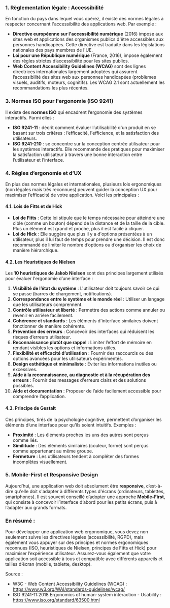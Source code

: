 
### 1. **Règlementation légale : Accessibilité**
En fonction du pays dans lequel vous opérez, il existe des normes légales à respecter concernant l'accessibilité des applications web. Par exemple :
- **Directive européenne sur l'accessibilité numérique** (2016) impose aux sites web et applications des organismes publics d'être accessibles aux personnes handicapées. Cette directive est traduite dans les législations nationales des pays membres de l'UE.
- **Loi pour une République numérique** (France, 2016), impose également des règles strictes d’accessibilité pour les sites publics.
- **Web Content Accessibility Guidelines (WCAG)** sont des lignes directrices internationales largement adoptées qui assurent l’accessibilité des sites web aux personnes handicapées (problèmes visuels, auditifs, moteurs, cognitifs). Les WCAG 2.1 sont actuellement les recommandations les plus récentes.

### 3. **Normes ISO pour l'ergonomie (ISO 9241)**
Il existe des **normes ISO** qui encadrent l’ergonomie des systèmes interactifs. Parmi elles :
- **ISO 9241-11** : décrit comment évaluer l’utilisabilité d'un produit en se basant sur trois critères : l’efficacité, l'efficience, et la satisfaction des utilisateurs.
- **ISO 9241-210** : se concentre sur la conception centrée utilisateur pour les systèmes interactifs. Elle recommande des pratiques pour maximiser la satisfaction utilisateur à travers une bonne interaction entre l’utilisateur et l’interface.

### 4. **Règles d’ergonomie et d’UX**
En plus des normes légales et internationales, plusieurs lois ergonomiques (non légales mais très reconnues) peuvent guider la conception UX pour maximiser l’efficacité de votre application. Voici les principales :
  
#### 4.1. **Lois de Fitts et de Hick**
- **Loi de Fitts** : Cette loi stipule que le temps nécessaire pour atteindre une cible (comme un bouton) dépend de la distance et de la taille de la cible. Plus un élément est grand et proche, plus il est facile à cliquer.
- **Loi de Hick** : Elle suggère que plus il y a d'options présentées à un utilisateur, plus il lui faut de temps pour prendre une décision. Il est donc recommandé de limiter le nombre d’options ou d’organiser les choix de manière hiérarchique.

#### 4.2. **Les Heuristiques de Nielsen**
Les **10 heuristiques de Jakob Nielsen** sont des principes largement utilisés pour évaluer l'ergonomie d’une interface :
1. **Visibilité de l’état du système** : L'utilisateur doit toujours savoir ce qui se passe (barres de chargement, notifications).
2. **Correspondance entre le système et le monde réel** : Utiliser un langage que les utilisateurs comprennent.
3. **Contrôle utilisateur et liberté** : Permettre des actions comme annuler ou revenir en arrière facilement.
4. **Cohérence et standards** : Les éléments d'interface similaires doivent fonctionner de manière cohérente.
5. **Prévention des erreurs** : Concevoir des interfaces qui réduisent les risques d’erreurs utilisateur.
6. **Reconnaissance plutôt que rappel** : Limiter l’effort de mémoire en rendant visibles les options et informations utiles.
7. **Flexibilité et efficacité d’utilisation** : Fournir des raccourcis ou des options avancées pour les utilisateurs expérimentés.
8. **Design esthétique et minimaliste** : Éviter les informations inutiles ou excessives.
9. **Aide à la reconnaissance, au diagnostic et à la récupération des erreurs** : Fournir des messages d'erreurs clairs et des solutions possibles.
10. **Aide et documentation** : Proposer de l’aide facilement accessible pour comprendre l’application.

#### 4.3. **Principe de Gestalt**
Ces principes, tirés de la psychologie cognitive, permettent d’organiser les éléments d’une interface pour qu'ils soient intuitifs. Exemples :
- **Proximité** : Les éléments proches les uns des autres sont perçus comme liés.
- **Similitude** : Des éléments similaires (couleur, forme) sont perçus comme appartenant au même groupe.
- **Fermeture** : Les utilisateurs tendent à compléter des formes incomplètes visuellement.

### 5. **Mobile-First et Responsive Design**
Aujourd’hui, une application web doit absolument être **responsive**, c’est-à-dire qu'elle doit s'adapter à différents types d'écrans (ordinateurs, tablettes, smartphones). Il est souvent conseillé d’adopter une approche **Mobile-First**, qui consiste à concevoir l’interface d’abord pour les petits écrans, puis à l’adapter aux grands formats.

### En résumé :
Pour développer une application web ergonomique, vous devez non seulement suivre les directives légales (accessibilité, RGPD), mais également vous appuyer sur des principes et normes ergonomiques reconnues (ISO, heuristiques de Nielsen, principes de Fitts et Hick) pour maximiser l’expérience utilisateur. Assurez-vous également que votre application soit accessible à tous et compatible avec différents appareils et tailles d’écran (mobile, tablette, desktop).

Source :
- W3C - Web Content Accessibility Guidelines (WCAG) : https://www.w3.org/WAI/standards-guidelines/wcag/
- ISO 9241-11:2018 Ergonomics of human-system interaction - Usability : https://www.iso.org/standard/63500.html
